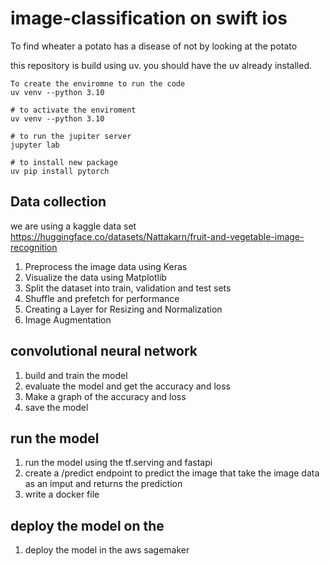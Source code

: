 #  image-classification on swift ios

To find wheater a potato has a disease of  not by looking at the potato

this repository is build using uv. you should have the uv already installed.

```
To create the enviromne to run the code
uv venv --python 3.10

# to activate the enviroment
uv venv --python 3.10

# to run the jupiter server
jupyter lab

# to install new package
uv pip install pytorch
```




## Data collection

we are using a kaggle data set https://huggingface.co/datasets/Nattakarn/fruit-and-vegetable-image-recognition

1. Preprocess the image data using Keras
2. Visualize the data using Matplotlib
3. Split the dataset into train, validation and test sets
4. Shuffle and prefetch for performance
5. Creating a Layer for Resizing and Normalization
6. Image Augmentation


## convolutional neural network

1. build and train the model
2. evaluate the model and get the accuracy and loss
3. Make a graph of the accuracy and loss
4. save the model


## run the model
1. run the model using the tf.serving and fastapi
2. create a /predict endpoint to predict the image that take the image data as an imput and returns the prediction
3. write a docker file

## deploy the model on the 
1. deploy the model in the aws sagemaker






